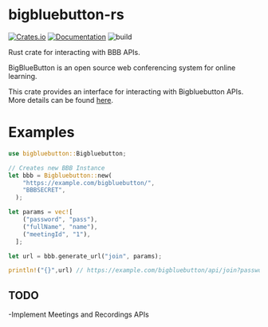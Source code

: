 # bigbluebutton-rs

[![Crates.io](https://img.shields.io/crates/v/bigbluebutton.svg)](https://crates.io/crates/bigbluebutton)
[![Documentation](https://docs.rs/bigbluebutton/badge.svg)](https://docs.rs/bigbluebutton/)
![build](https://github.com/KaranGauswami/bigbluebutton-rs/workflows/Rust/badge.svg)

Rust crate for interacting with BBB APIs.

BigBlueButton is an open source web conferencing system for online learning.

This crate provides an interface for interacting with Bigbluebutton APIs.
More details can be found [here](https://docs.bigbluebutton.org/dev/api.html).

# Examples

```rust
use bigbluebutton::Bigbluebutton;

// Creates new BBB Instance
let bbb = Bigbluebutton::new(
    "https://example.com/bigbluebutton/",
    "BBBSECRET",
  );

let params = vec![
    ("password", "pass"),
    ("fullName", "name"),
    ("meetingId", "1"),
  ];

let url = bbb.generate_url("join", params);

println!("{}",url) // https://example.com/bigbluebutton/api/join?password=pass&fullName=name&meetingId=1&checksum=94e467c1b4b13f4452ca5d1deb9b7b74e1063aea55fe078139015a7d6311cfdf
```

## TODO

-Implement Meetings and Recordings APIs
